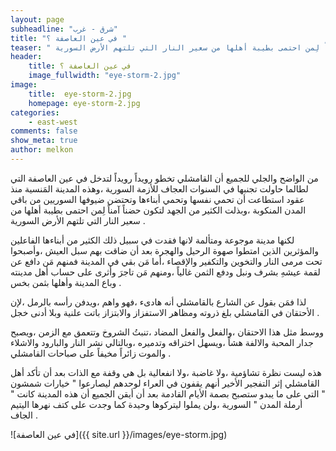 ```yaml
---
layout: page
subheadline: "شرق - غرب"
title: "في عين العاصفة ؟ "
teaser: " من الواضح والجلي للجميع أن القامشلي تخطو رويداً رويداً لتدخل في عين العاصفة التي لطالما حاولت تجنبها في السنوات العجاف للأزمة السورية ،وهذه المدينة المَنسية منذ عقود استطاعت أن تحمي نفسها وتحمي أبناءها وتحتضن ضيوفها السوريين من باقي المدن المنكوبة ،وبذلت الكثير من الجهد لتكون حضناً آمناً لِمن احتمى بطيبة أهلها من سعير النار التي تلتهم الأرض السورية ."
header:
    title: في عين العاصفة ؟
    image_fullwidth: "eye-storm-2.jpg"
image:
    title:  eye-storm-2.jpg
    homepage: eye-storm-2.jpg
categories:
    - east-west
comments: false
show_meta: true
author: melkon
---
```

من الواضح والجلي للجميع أن القامشلي تخطو رويداً رويداً لتدخل في عين العاصفة التي لطالما حاولت تجنبها في السنوات العجاف للأزمة السورية ،وهذه المدينة المَنسية منذ عقود استطاعت أن تحمي نفسها وتحمي أبناءها وتحتضن ضيوفها السوريين من باقي المدن المنكوبة ،وبذلت الكثير من الجهد لتكون حضناً آمناً لِمن احتمى بطيبة أهلها من سعير النار التي تلتهم الأرض السورية .

لكنها مدينة موجوعة ومتألمة لانها فقدت في سبيل ذلك الكثير من أبناءها الفاعلين والمؤثرين الذين امتطوا صهوة الرحيل والهجرة بعد أن ضاقت بهم سبل العيش ،وأصبحوا تحت مرمى النار والتخوين والتكفير والإقصاء ،أما مَن بقي في المدينة فمنهم مَن دافع عن لقمة عيشهِ بشرف ونبل ودفع الثمن غالياً ،ومنهم مَن تاجرَ وأثرى على حساب أهل مدينته وباع المدينة وأهلها بثمن بخس .

لذا فمَن بقول عن الشارع بالقامشلي أنه هادىء ،فهو واهم ،ويدفن رأسه بالرمل ،لإن الأحتقان في القامشلي بلغ ذروته ومظاهر الاستفزاز والابتزاز باتت علنية وبلا أدنى
خجل .

ووسط مثل هذا الاحتقان ،والفعل والفعل المضاد ،تنبتُ الشروخ وتتعمق مع الزمن ،ويصبح جدار المحبة والالفة هشاً ،ويسهل اختراقه وتدميره ،وبالتالي نشر النار والبارود والاشلاء والموت زائراً مخيفاً على صباحات القامشلي .

هذه ليست نظرة تشاؤمية ،ولا غاضبة ،ولا انفعالية بل هي وقفة مع الذات بعد أن تأكد أهل القامشلي إثر التفجير  الأخير أنهم يقفون في العراء لوحدهم ليصارعوا " خيارات شمشون " التي على ما يبدو ستصبح بصمة الأيام القادمة بعد أن أيقن الجميع أن هذه المدينة كانت " أرملة المدن " السورية ،ولن يملوا ليتركوها وحيدة كما وجدت على كتف نهرها اليتيم الجاف .

![في عين العاصفة]({{ site.url }}/images/eye-storm.jpg)
